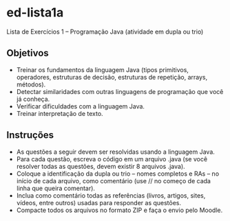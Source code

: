 # ed-lista1a
Lista de Exercícios 1 – Programação Java (atividade em dupla ou trio)
## Objetivos
- Treinar os fundamentos da linguagem Java (tipos primitivos, operadores, estruturas
de decisão, estruturas de repetição, arrays, métodos).
- Detectar similaridades com outras linguagens de programação que você já conheça.
- Verificar dificuldades com a linguagem Java.
- Treinar interpretação de texto.
## Instruções
- As questões a seguir devem ser resolvidas usando a linguagem Java.
- Para cada questão, escreva o código em um arquivo .java (se você resolver todas as questões, devem existir 8 arquivos .java).
- Coloque a identificação da dupla ou trio – nomes completos e RAs – no início de
cada arquivo, como comentário (use // no começo de cada linha que queira comentar).
- Inclua como comentário todas as referências (livros, artigos, sites, vídeos, entre outros) usadas para responder as questões.
- Compacte todos os arquivos no formato ZIP e faça o envio pelo Moodle.
